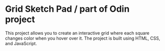 # Grid Sketch Pad / part of Odin project

This project allows you to create an interactive grid where each square changes color when you hover over it. The project is built using HTML, CSS, and JavaScript.
